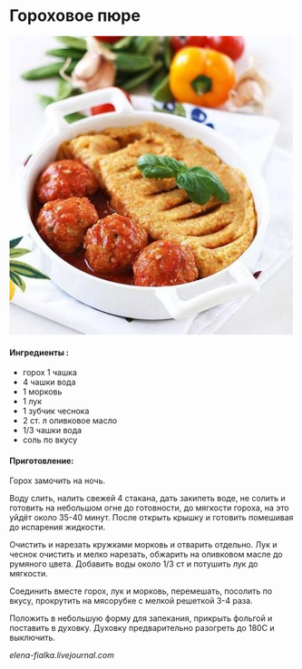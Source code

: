 # Гороховое пюре

![](../pics/f8b7d66ccf16.jpg)

#### Ингредиенты :

* горох 1 чашка
* 4 чашки вода
* 1 морковь
* 1 лук
* 1 зубчик чеснока
* 2 ст. л оливковое масло
* 1/3 чашки вода
* соль по вкусу

#### Приготовление:

Горох замочить на ночь. 

Воду слить, налить свежей 4 стакана, дать закипеть воде, не солить и готовить на небольшом огне до готовности, до мягкости гороха, на это уйдёт около 35-40 минут. После открыть крышку и готовить помешивая до испарения жидкости. 

Очистить и нарезать кружками морковь и отварить отдельно. Лук и чеснок очистить и мелко нарезать, обжарить на оливковом масле до румяного цвета. Добавить воды около 1/3 ст и потушить лук до мягкости. 

Соединить вместе горох, лук и морковь, перемешать, посолить по вкусу, прокрутить на мясорубке с мелкой решеткой 3-4 раза. 

Положить в небольшую форму для запекания, прикрыть фольгой и поставить в духовку. Духовку предварительно разогреть до 180С и выключить. 

_elena-fialka.livejournal.com_

